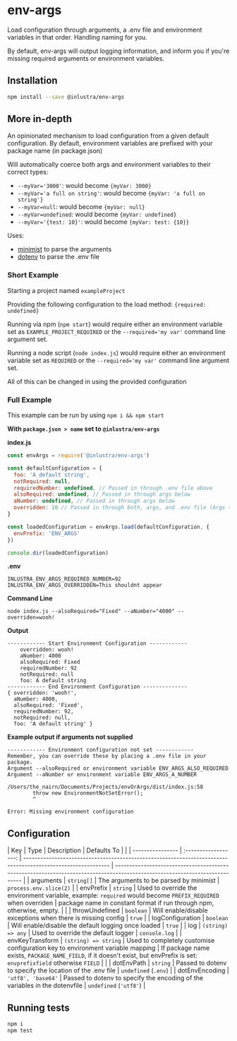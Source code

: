 # env-args

Load configuration through arguments, a .env file and environment variables in that order. Handling naming for you.

By default, env-args will output logging information, and inform you if you're missing required arguments or environment variables.

## Installation

```BASH
npm install --save @inlustra/env-args
```

## More in-depth

An opinionated mechanism to load configuration from a given default configuration.
By default, environment variables are prefixed with your package name (in package.json)

Will automatically coerce both args and environment variables to their correct types:
- `--myVar='3000'`: would become `{myVar: 3000}`
- `--myVar='a full on string'`: would become `{myVar: 'a full on string'}`
- `--myVar=null`: would become `{myVar: null}`
- `--myVar=undefined`: would become `{myVar: undefined}`
- `--myVar='{test: 10}'`: would become `{myVar: test: {10}}`

Uses:
- [minimist](https://www.npmjs.com/package/minimist) to parse the arguments
- [dotenv](https://www.npmjs.com/package/dotenv) to parse the .env file



### Short Example

Starting a project named `exampleProject`

Providing the following configuration to the load method: `{required: undefined}`

Running via npm (`npm start`) would require either an environment variable set as `EXAMPLE_PROJECT_REQUIRED` or the `--required='my var'` command line argument set.

Running a node script (`node index.js`) would require either an environment variable set as `REQUIRED` or the `--required='my var'` command line argument set.

All of this can be changed in using the provided configuration

### Full Example

This example can be run by using `npm i && npm start`

**With `package.json > name` set to `@inlustra/env-args`**

**index.js**

```javascript
const envArgs = require('@inlustra/env-args')

const defaultConfiguration = {
  foo: 'A default string',
  notRequired: null,
  requiredNumber: undefined, // Passed in through .env file above
  alsoRequired: undefined, // Passed in through args below
  aNumber: undefined, // Passed in through args below
  overridden: 10 // Passed in through both, args, and .env file (Args takes preference)
}

const loadedConfiguration = envArgs.load(defaultConfiguration, {
  envPrefix: 'ENV_ARGS'
})

console.dir(loadedConfiguration)
```

**.env**

```
INLUSTRA_ENV_ARGS_REQUIRED_NUMBER=92
INLUSTRA_ENV_ARGS_OVERRIDDEN=This shouldnt appear
```

**Command Line**

`node index.js --alsoRequired="Fixed" --aNumber="4000" --overriden=wooh!`

**Output**

```
------------ Start Environment Configuration ------------
    overridden: wooh!
    aNumber: 4000
    alsoRequired: Fixed
    requiredNumber: 92
    notRequired: null
    foo: A default string
------------ End Environment Configuration --------------
{ overridden: 'wooh!',
  aNumber: 4000,
  alsoRequired: 'Fixed',
  requiredNumber: 92,
  notRequired: null,
  foo: 'A default string' }
```

**Example output if arguments not supplied**

```
------------ Environment configuration not set ------------
Remember, you can override these by placing a .env file in your package.
Argument --alsoRequired or environment variable ENV_ARGS_ALSO_REQUIRED
Argument --aNumber or environment variable ENV_ARGS_A_NUMBER

/Users/the_nairn/Documents/Projects/envOrArgs/dist/index.js:58
        throw new EnvironmentNotSetError();
        ^

Error: Missing environment configuration
```

## Configuration

| Key              |         Type         | Description                                                                                                  | Defaults To                                                                                                                 |     |
| ---------------- | :------------------: | ------------------------------------------------------------------------------------------------------------ | --------------------------------------------------------------------------------------------------------------------------- |
| arguments        |      `string[]`      | The arguments to be parsed by minimist                                                                       | `process.env.slice(2)`                                                                                                      |
| envPrefix        |       `string`       | Used to override the environment variable, example: `required` would become `PREFIX_REQUIRED` when overriden | package name in constant format if run through npm, otherwise, empty.                                                       |     |
| throwUndefined   |      `boolean`       | Will enable/disable exceptions when there is missing config                                                  | `true`                                                                                                                      |
| logConfiguration |      `boolean`       | Will enable/disable the default logging once loaded                                                          | `true`                                                                                                                      |
| log              |  `(string) => any`   | Used to override the default logger                                                                          | `console.log`                                                                                                               |
| envKeyTransform  | `(string) => string` | Used to completely customise configuration key to environment variable mapping                               | If package name exists, `PACKAGE_NAME_FIELD`, if it doesn't exist, but envPrefix is set: `envprefixfield` otherwise `FIELD` |     |
| dotEnvPath       |       `string`       | Passed to dotenv to specify the location of the .env file                                                    | `undefined` (`.env`)                                                                                                        |
| dotEnvEncoding   |  `'utf8', 'base64'`  | Passed to dotenv to specify the encoding of the variables in the dotenvfile                                  | `undefined` (`'utf8'`)                                                                                                      |

## Running tests

```bash
npm i
npm test
```
